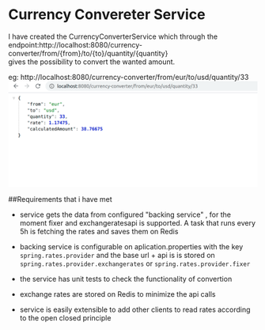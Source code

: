 # Currency Convereter Service

I have created the CurrencyConverterService which through the endpoint:http://localhost:8080/currency-converter/from/{from}/to/{to}/quantity/{quantity}  
 gives the possibility to convert the wanted amount.<br/>

eg: http://localhost:8080/currency-converter/from/eur/to/usd/quantity/33
![img.png](img.png)  

##Requirements that i have met
- service gets the data from configured "backing service" , for the moment fixer and
  exchangeratesapi is supported. A task that runs every 5h is fetching the rates and 
  saves them on Redis
  
- backing service is configurable on aplication.properties with the key `spring.rates.provider`
and the base url + api is is stored on `spring.rates.provider.exchangerates` or `spring.rates.provider.fixer`

- the service has unit tests to check the functionality of convertion

- exchange rates are stored on Redis to minimize the api calls
- service is easily extensible to add  other clients to read rates according to the open closed principle